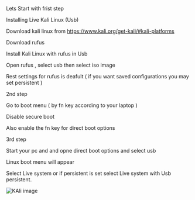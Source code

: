 Lets Start with frist step

Installing Live Kali Linux (Usb)

Download kali linux from https://www.kali.org/get-kali/#kali-platforms

Download rufus

Install Kali Linux with rufus in Usb

Open rufus , select usb then select iso image 

Rest settings for rufus is deafult ( if you want saved configurations you may set persistent )

2nd step 

Go to boot menu ( by fn key according to your laptop )

Disable secure boot 

Also enable the fn key for direct boot options

3rd step 

Start your pc and and opne direct boot options and select usb 

Linux boot menu will appear 

Select Live system or if persistent is set select Live system with Usb persistent.



![KAli image](https://github.com/user-attachments/assets/d00bc204-9fdd-47dc-8560-0b4af457d4fb)


